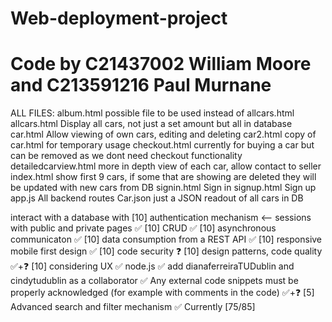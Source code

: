 # Web-deployment-project
# Code by C21437002 William Moore and C213591216 Paul Murnane

ALL FILES:
album.html
possible file to be used instead of allcars.html
allcars.html
Display all cars, not just a set amount but all in database
car.html
Allow viewing of own cars, editing and deleting
car2.html
copy of car.html for temporary usage
checkout.html
currently for buying a car but can be removed as we dont need checkout functionality
detailedcarview.html
more in depth view of each car, allow contact to seller
index.html
show first 9 cars, if some that are showing are deleted they will be updated with new cars from DB
signin.html
Sign in
signup.html
Sign up
app.js
All backend routes
Car.json
just a JSON readout of all cars in DB

interact with a database with
[10] authentication mechanism <-- sessions with public and private pages ✅
[10] CRUD ✅
[10] asynchronous communicaton ✅
[10] data consumption from a REST API ✅
[10] responsive mobile first design ✅
[10] code security ❓
[10] design patterns, code quality ✅+❓
[10] considering UX ✅
node.js ✅
add dianaferreiraTUDublin and cindytudublin as a collaborator ✅
Any external code snippets must be properly acknowledged (for example with comments in the code) ✅+❓
[5] Advanced search and filter mechanism ✅
Currently [75/85]
